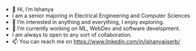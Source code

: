 - 👋 Hi, I’m Ishanya
- I am a senior majoring in Electrical Engineering and Computer Sciences
- 👀 I’m interested in anything and everything, I enjoy exploring. 
- 🌱 I’m currently working on ML, WebDev and software development.
- I am always to open to any sort of collaboration. 
- 📫 You can reach me on https://www.linkedin.com/in/ishanyaiiserb/

<!---
ishanyaa/ishanyaa is a ✨ special ✨ repository because its `README.md` (this file) appears on your GitHub profile.
You can click the Preview link to take a look at your changes.
--->

